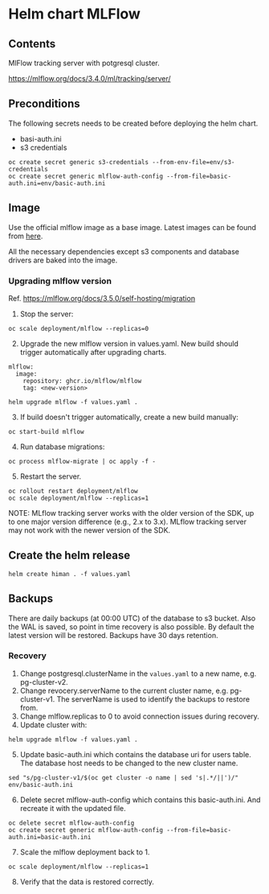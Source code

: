 
# Helm chart MLFlow 

## Contents

MlFlow tracking server with potgresql cluster.

https://mlflow.org/docs/3.4.0/ml/tracking/server/

## Preconditions

The following secrets needs to be created before deploying the helm chart.

* basi-auth.ini
* s3 credentials

```
oc create secret generic s3-credentials --from-env-file=env/s3-credentials
oc create secret generic mlflow-auth-config --from-file=basic-auth.ini=env/basic-auth.ini
```

## Image

Use the official mlflow image as a base image. Latest images can be found from [here](https://github.com/mlflow/mlflow/pkgs/container/mlflow).

All the necessary dependencies except s3 components and database drivers are baked into the image.

### Upgrading mlflow version

Ref. https://mlflow.org/docs/3.5.0/self-hosting/migration

1. Stop the server:
```
oc scale deployment/mlflow --replicas=0
```
2. Upgrade the new mlflow version in values.yaml. New build should trigger automatically after upgrading charts.
```
mlflow:
  image:
    repository: ghcr.io/mlflow/mlflow
    tag: <new-version>

helm upgrade mlflow -f values.yaml .
```

3. If build doesn't trigger automatically, create a new build manually:
```
oc start-build mlflow
```

4. Run database migrations:
```
oc process mlflow-migrate | oc apply -f -
```

5. Restart the server.
```
oc rollout restart deployment/mlflow
oc scale deployment/mlflow --replicas=1
```

NOTE: 
MLflow tracking server works with the older version of the SDK, up to one major version difference (e.g., 2.x to 3.x).
MLflow tracking server may not work with the newer version of the SDK.


## Create the helm release

```
helm create himan . -f values.yaml
```

## Backups

There are daily backups (at 00:00 UTC) of the database to s3 bucket. Also the WAL is saved, so point in time recovery is also possible. 
By default the latest version will be restored. Backups have 30 days retention.

### Recovery

1. Change postgresql.clusterName in the `values.yaml` to a new name, e.g. pg-cluster-v2. 
2. Change revocery.serverName to the current cluster name, e.g. pg-cluster-v1. The serverName is used to identify the backups to restore from.
3. Change mlflow.replicas to 0 to avoid connection issues during recovery.
4. Update cluster with:
```
helm upgrade mlflow -f values.yaml .
```
5. Update basic-auth.ini which contains the database uri for users table. The database host needs to be changed to the new cluster name.
```
sed "s/pg-cluster-v1/$(oc get cluster -o name | sed 's|.*/||')/" env/basic-auth.ini
```
6. Delete secret mlflow-auth-config which contains this basic-auth.ini. And recreate it with the updated file.
```
oc delete secret mlflow-auth-config
oc create secret generic mlflow-auth-config --from-file=basic-auth.ini=basic-auth.ini
```
7. Scale the mlflow deployment back to 1.
```
oc scale deployment/mlflow --replicas=1
```
8. Verify that the data is restored correctly.





